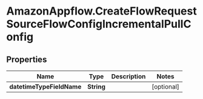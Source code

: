 # AmazonAppflow.CreateFlowRequestSourceFlowConfigIncrementalPullConfig

## Properties

Name | Type | Description | Notes
------------ | ------------- | ------------- | -------------
**datetimeTypeFieldName** | **String** |  | [optional] 


